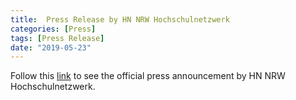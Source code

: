 ```yaml
---
title:  Press Release by HN NRW Hochschulnetzwerk
categories: [Press]
tags: [Press Release]
date: "2019-05-23"
---
```


Follow this [link](https://www.hn-nrw.de/dfg-foerderung-fuer-living-lab-projekt/) to see the official press announcement by HN NRW Hochschulnetzwerk.